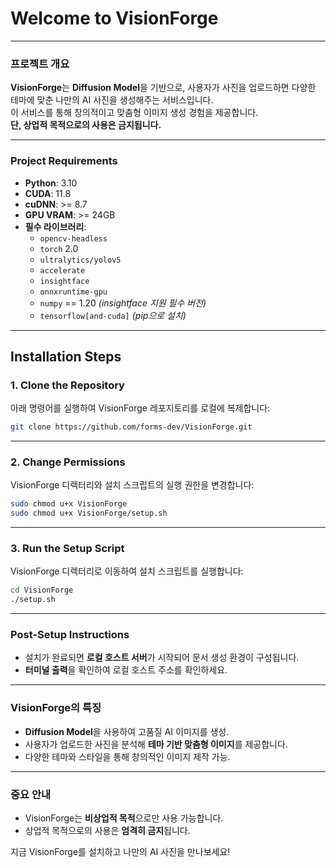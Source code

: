 # Welcome to VisionForge  

---

### **프로젝트 개요**  
**VisionForge**는 **Diffusion Model**을 기반으로, 사용자가 사진을 업로드하면 다양한 테마에 맞춘 나만의 AI 사진을 생성해주는 서비스입니다.  
이 서비스를 통해 창의적이고 맞춤형 이미지 생성 경험을 제공합니다.  
**단, 상업적 목적으로의 사용은 금지됩니다.**

---

### **Project Requirements**  
- **Python**: 3.10  
- **CUDA**: 11.8  
- **cuDNN**: >= 8.7  
- **GPU VRAM**: >= 24GB  
- **필수 라이브러리**:  
  - `opencv-headless`  
  - `torch` 2.0  
  - `ultralytics/yolov5`  
  - `accelerate`  
  - `insightface`  
  - `onnxruntime-gpu`  
  - `numpy` == 1.20 *(insightface 지원 필수 버전)*  
  - `tensorflow[and-cuda]` *(pip으로 설치)*  

---

## **Installation Steps**  

### 1. **Clone the Repository**  
아래 명령어를 실행하여 VisionForge 레포지토리를 로컬에 복제합니다:  
```bash
git clone https://github.com/forms-dev/VisionForge.git
```

---

### 2. **Change Permissions**  
VisionForge 디렉터리와 설치 스크립트의 실행 권한을 변경합니다:  
```bash
sudo chmod u+x VisionForge
sudo chmod u+x VisionForge/setup.sh
```

---

### 3. **Run the Setup Script**  
VisionForge 디렉터리로 이동하여 설치 스크립트를 실행합니다:  
```bash
cd VisionForge
./setup.sh
```

---

### **Post-Setup Instructions**  
- 설치가 완료되면 **로컬 호스트 서버**가 시작되어 문서 생성 환경이 구성됩니다.  
- **터미널 출력**을 확인하여 로컬 호스트 주소를 확인하세요.  

---

### **VisionForge의 특징**  
- **Diffusion Model**을 사용하여 고품질 AI 이미지를 생성.  
- 사용자가 업로드한 사진을 분석해 **테마 기반 맞춤형 이미지**를 제공합니다.  
- 다양한 테마와 스타일을 통해 창의적인 이미지 제작 가능.  

---

### **중요 안내**  
- VisionForge는 **비상업적 목적**으로만 사용 가능합니다.  
- 상업적 목적으로의 사용은 **엄격히 금지**됩니다.  

지금 VisionForge를 설치하고 나만의 AI 사진을 만나보세요!  
